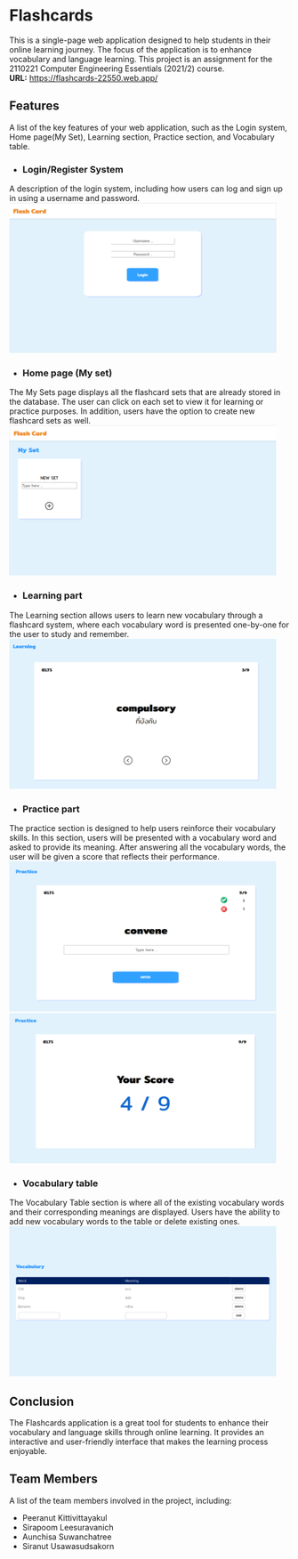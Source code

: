 # Flashcards
This is a single-page web application designed to help students in their online learning journey. The focus of the application is to enhance vocabulary and language learning. This project is an assignment for the 2110221 Computer Engineering Essentials (2021/2) course. <br/> 
**URL:** https://flashcards-22550.web.app/ 

## Features
A list of the key features of your web application, such as the Login system, Home page(My Set), Learning section, Practice section, and Vocabulary table.

- ### Login/Register System
A description of the login system, including how users can log and sign up in using a username and password.
<img src="/resource/01-Login.png" alt="login-part" width="480" height="270" />


- ### Home page (My set)
The My Sets page displays all the flashcard sets that are already stored in the database. The user can click on each set to view it for learning or practice purposes. In addition, users have the option to create new flashcard sets as well.<br/>
<img src="/resource/02-Homepage.png" alt="homepage" width="480" height="270" />

- ### Learning part
The Learning section allows users to learn new vocabulary through a flashcard system, where each vocabulary word is presented one-by-one for the user to study and remember.<br/>
<img src="/resource/03-Learning-part.png" alt="learning-part" width="480" height="270" />

- ### Practice part
The practice section is designed to help users reinforce their vocabulary skills. In this section, users will be presented with a vocabulary word and asked to provide its meaning. After answering all the vocabulary words, the user will be given a score that reflects their performance.<br/>
<img src="/resource/04-Practice-part.png" alt="practice-part" width="480" height="270" />
<img src="/resource/05-Practice-part-result.png" alt="practice-resule-part" width="480" height="270" />

- ### Vocabulary table
The Vocabulary Table section is where all of the existing vocabulary words and their corresponding meanings are displayed. Users have the ability to add new vocabulary words to the table or delete existing ones. <br/>
<img src="/resource/06-Vocabulary-table.png" alt="login-part" width="480" height="270" />


## Conclusion
The Flashcards application is a great tool for students to enhance their vocabulary and language skills through online learning. It provides an interactive and user-friendly interface that makes the learning process enjoyable.

## Team Members
A list of the team members involved in the project, including:
- Peeranut Kittivittayakul
- Sirapoom Leesuravanich
- Aunchisa Suwanchatree
- Siranut Usawasudsakorn
